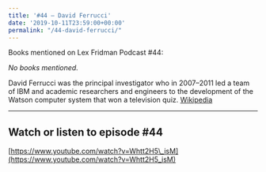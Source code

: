 ```yaml
---
title: '#44 – David Ferrucci'
date: '2019-10-11T23:59:00+00:00'
permalink: "/44-david-ferrucci/"
---
```


Books mentioned on Lex Fridman Podcast #44:

*No books mentioned.*

<!--more-->

David Ferrucci was the principal investigator who in 2007–2011 led a team of IBM and academic researchers and engineers to the development of the Watson computer system that won a television quiz. <a href="https://en.wikipedia.org/wiki/David_Ferrucci" target="_blank">Wikipedia</a>

- - - - - -

## Watch or listen to episode #44

[https://www.youtube.com/watch?v=Whtt2H5\_isM](https://www.youtube.com/watch?v=Whtt2H5_isM)